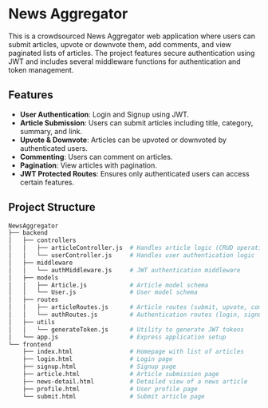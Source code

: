 # News Aggregator

This is a crowdsourced News Aggregator web application where users can submit articles, upvote or downvote them, add comments, and view paginated lists of articles. The project features secure authentication using JWT and includes several middleware functions for authentication and token management.

## Features

- **User Authentication**: Login and Signup using JWT.
- **Article Submission**: Users can submit articles including title, category, summary, and link.
- **Upvote & Downvote**: Articles can be upvoted or downvoted by authenticated users.
- **Commenting**: Users can comment on articles.
- **Pagination**: View articles with pagination.
- **JWT Protected Routes**: Ensures only authenticated users can access certain features.

## Project Structure

```bash
NewsAggregator
├── backend
│   ├── controllers
│   │   ├── articleController.js  # Handles article logic (CRUD operations)
│   │   └── userController.js     # Handles user authentication logic
│   ├── middleware
│   │   └── authMiddleware.js     # JWT authentication middleware
│   ├── models
│   │   ├── Article.js            # Article model schema
│   │   └── User.js               # User model schema
│   ├── routes
│   │   ├── articleRoutes.js      # Article routes (submit, upvote, comment)
│   │   └── authRoutes.js         # Authentication routes (login, signup)
│   ├── utils
│   │   └── generateToken.js      # Utility to generate JWT tokens
│   └── app.js                    # Express application setup
└── frontend
    ├── index.html                # Homepage with list of articles
    ├── login.html                # Login page
    ├── signup.html               # Signup page
    ├── article.html              # Article submission page
    ├── news-detail.html          # Detailed view of a news article
    ├── profile.html              # User profile page
    └── submit.html               # Submit article page
